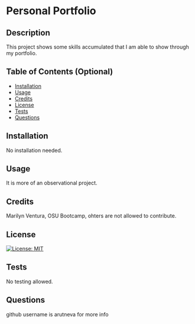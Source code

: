 # Personal Portfolio

  ## Description
  
This project shows some skills accumulated that I am able to show through my portfolio. 
  
  ## Table of Contents (Optional)
  
  - [Installation](#installation)
  - [Usage](#usage)
  - [Credits](#credits)
  - [License](#license)
  - [Tests](#tests)
  - [Questions](#questions)
  
  ## Installation
  
No installation needed.
  
  ## Usage
  
It is more of an observational project.
  
  
  ## Credits
  
Marilyn Ventura, OSU Bootcamp, ohters are not allowed to contribute. 
  
  ## License

  [![License: MIT](https://img.shields.io/badge/License-MIT-yellow.svg)](https://opensource.org/licenses/MIT)
  
  
  ## Tests

  No testing allowed.

  ## Questions

  github username is arutneva for more info

